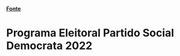 [**Fonte**](https://www.psd.pt/pt/programa-eleitoral-2022)

# Programa Eleitoral Partido Social Democrata 2022





